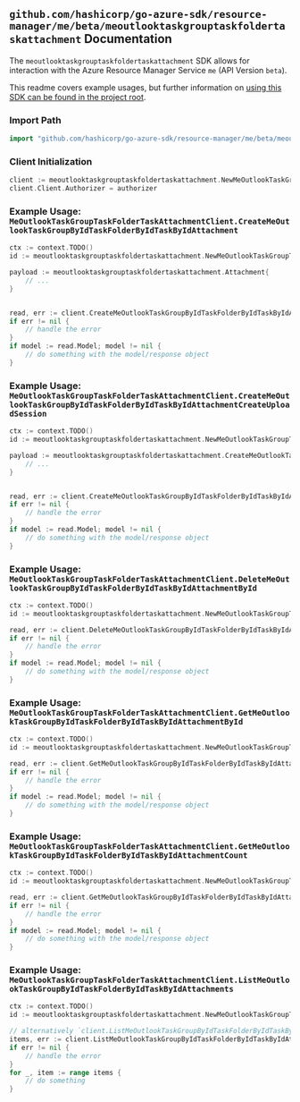 
## `github.com/hashicorp/go-azure-sdk/resource-manager/me/beta/meoutlooktaskgrouptaskfoldertaskattachment` Documentation

The `meoutlooktaskgrouptaskfoldertaskattachment` SDK allows for interaction with the Azure Resource Manager Service `me` (API Version `beta`).

This readme covers example usages, but further information on [using this SDK can be found in the project root](https://github.com/hashicorp/go-azure-sdk/tree/main/docs).

### Import Path

```go
import "github.com/hashicorp/go-azure-sdk/resource-manager/me/beta/meoutlooktaskgrouptaskfoldertaskattachment"
```


### Client Initialization

```go
client := meoutlooktaskgrouptaskfoldertaskattachment.NewMeOutlookTaskGroupTaskFolderTaskAttachmentClientWithBaseURI("https://management.azure.com")
client.Client.Authorizer = authorizer
```


### Example Usage: `MeOutlookTaskGroupTaskFolderTaskAttachmentClient.CreateMeOutlookTaskGroupByIdTaskFolderByIdTaskByIdAttachment`

```go
ctx := context.TODO()
id := meoutlooktaskgrouptaskfoldertaskattachment.NewMeOutlookTaskGroupTaskFolderTaskID("outlookTaskGroupIdValue", "outlookTaskFolderIdValue", "outlookTaskIdValue")

payload := meoutlooktaskgrouptaskfoldertaskattachment.Attachment{
	// ...
}


read, err := client.CreateMeOutlookTaskGroupByIdTaskFolderByIdTaskByIdAttachment(ctx, id, payload)
if err != nil {
	// handle the error
}
if model := read.Model; model != nil {
	// do something with the model/response object
}
```


### Example Usage: `MeOutlookTaskGroupTaskFolderTaskAttachmentClient.CreateMeOutlookTaskGroupByIdTaskFolderByIdTaskByIdAttachmentCreateUploadSession`

```go
ctx := context.TODO()
id := meoutlooktaskgrouptaskfoldertaskattachment.NewMeOutlookTaskGroupTaskFolderTaskID("outlookTaskGroupIdValue", "outlookTaskFolderIdValue", "outlookTaskIdValue")

payload := meoutlooktaskgrouptaskfoldertaskattachment.CreateMeOutlookTaskGroupByIdTaskFolderByIdTaskByIdAttachmentCreateUploadSessionRequest{
	// ...
}


read, err := client.CreateMeOutlookTaskGroupByIdTaskFolderByIdTaskByIdAttachmentCreateUploadSession(ctx, id, payload)
if err != nil {
	// handle the error
}
if model := read.Model; model != nil {
	// do something with the model/response object
}
```


### Example Usage: `MeOutlookTaskGroupTaskFolderTaskAttachmentClient.DeleteMeOutlookTaskGroupByIdTaskFolderByIdTaskByIdAttachmentById`

```go
ctx := context.TODO()
id := meoutlooktaskgrouptaskfoldertaskattachment.NewMeOutlookTaskGroupTaskFolderTaskAttachmentID("outlookTaskGroupIdValue", "outlookTaskFolderIdValue", "outlookTaskIdValue", "attachmentIdValue")

read, err := client.DeleteMeOutlookTaskGroupByIdTaskFolderByIdTaskByIdAttachmentById(ctx, id)
if err != nil {
	// handle the error
}
if model := read.Model; model != nil {
	// do something with the model/response object
}
```


### Example Usage: `MeOutlookTaskGroupTaskFolderTaskAttachmentClient.GetMeOutlookTaskGroupByIdTaskFolderByIdTaskByIdAttachmentById`

```go
ctx := context.TODO()
id := meoutlooktaskgrouptaskfoldertaskattachment.NewMeOutlookTaskGroupTaskFolderTaskAttachmentID("outlookTaskGroupIdValue", "outlookTaskFolderIdValue", "outlookTaskIdValue", "attachmentIdValue")

read, err := client.GetMeOutlookTaskGroupByIdTaskFolderByIdTaskByIdAttachmentById(ctx, id)
if err != nil {
	// handle the error
}
if model := read.Model; model != nil {
	// do something with the model/response object
}
```


### Example Usage: `MeOutlookTaskGroupTaskFolderTaskAttachmentClient.GetMeOutlookTaskGroupByIdTaskFolderByIdTaskByIdAttachmentCount`

```go
ctx := context.TODO()
id := meoutlooktaskgrouptaskfoldertaskattachment.NewMeOutlookTaskGroupTaskFolderTaskID("outlookTaskGroupIdValue", "outlookTaskFolderIdValue", "outlookTaskIdValue")

read, err := client.GetMeOutlookTaskGroupByIdTaskFolderByIdTaskByIdAttachmentCount(ctx, id)
if err != nil {
	// handle the error
}
if model := read.Model; model != nil {
	// do something with the model/response object
}
```


### Example Usage: `MeOutlookTaskGroupTaskFolderTaskAttachmentClient.ListMeOutlookTaskGroupByIdTaskFolderByIdTaskByIdAttachments`

```go
ctx := context.TODO()
id := meoutlooktaskgrouptaskfoldertaskattachment.NewMeOutlookTaskGroupTaskFolderTaskID("outlookTaskGroupIdValue", "outlookTaskFolderIdValue", "outlookTaskIdValue")

// alternatively `client.ListMeOutlookTaskGroupByIdTaskFolderByIdTaskByIdAttachments(ctx, id)` can be used to do batched pagination
items, err := client.ListMeOutlookTaskGroupByIdTaskFolderByIdTaskByIdAttachmentsComplete(ctx, id)
if err != nil {
	// handle the error
}
for _, item := range items {
	// do something
}
```

